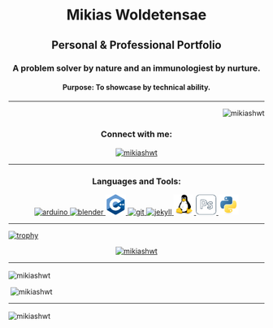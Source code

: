 <h1 align="center">Mikias Woldetensae</h1>
<h2 align="center">Personal & Professional Portfolio</h2>
<h3 align="center">A problem solver by nature and an immunologiest by nurture.</h3>
<h4 align="center">Purpose: To showcase by technical ability.</h4>

<hr />

<p align="right"> <img src="https://komarev.com/ghpvc/?username=mikiashwt&label=Profile%20views&color=0e75b6&style=flat"
        alt="mikiashwt" /> </p>

<h3 align="center">Connect with me:</h3>
<p align="center">
    <a href="https://linkedin.com/in/mikiashwt" target="blank"><img align="center"
            src="https://raw.githubusercontent.com/rahuldkjain/github-profile-readme-generator/master/src/images/icons/Social/linked-in-alt.svg"
            alt="mikiashwt" height="30" width="40" /></a>
</p>

<hr />

<h3 align="center">Languages and Tools:</h3>
<p align="center">
    <a href="https://www.arduino.cc/" target="_blank" rel="noreferrer"> <img
            src="https://cdn.worldvectorlogo.com/logos/arduino-1.svg" alt="arduino" width="40" height="40" /> </a>
    <a href="https://www.blender.org/" target="_blank" rel="noreferrer"> <img
            src="https://download.blender.org/branding/community/blender_community_badge_white.svg" alt="blender"
            width="40" height="40" /> </a>
    <a href="https://www.w3schools.com/cpp/" target="_blank" rel="noreferrer"> <img
            src="https://raw.githubusercontent.com/devicons/devicon/master/icons/cplusplus/cplusplus-original.svg"
            alt="cplusplus" width="40" height="40" /> </a>
    <a href="https://git-scm.com/" target="_blank" rel="noreferrer"> <img
            src="https://www.vectorlogo.zone/logos/git-scm/git-scm-icon.svg" alt="git" width="40" height="40" /> </a>
    <a href="https://jekyllrb.com/" target="_blank" rel="noreferrer"> <img
            src="https://www.vectorlogo.zone/logos/jekyllrb/jekyllrb-icon.svg" alt="jekyll" width="40" height="40" />
    </a>
    <a href="https://www.linux.org/" target="_blank" rel="noreferrer"> <img
            src="https://raw.githubusercontent.com/devicons/devicon/master/icons/linux/linux-original.svg" alt="linux"
            width="40" height="40" /> </a>
    <a href="https://www.photoshop.com/en" target="_blank" rel="noreferrer"> <img
            src="https://raw.githubusercontent.com/devicons/devicon/master/icons/photoshop/photoshop-line.svg"
            alt="photoshop" width="40" height="40" /> </a>
    <a href="https://www.python.org" target="_blank" rel="noreferrer"> <img
            src="https://raw.githubusercontent.com/devicons/devicon/master/icons/python/python-original.svg"
            alt="python" width="40" height="40" /> </a>
</p>

<hr />

[![trophy](https://github-profile-trophy.vercel.app/?mikiashwt&theme=onedark)](https://github.com/ryo-ma/github-profile-trophy)

<p align="center"> <a href="https://github.com/ryo-ma/github-profile-trophy"><img
            src="https://github-profile-trophy.vercel.app/?username=mikiashwt" alt="mikiashwt" /></a> </p>

<hr />            

<p><img align="center"
        src="https://github-readme-stats.vercel.app/api/top-langs?username=mikiashwt&show_icons=true&locale=en&layout=compact"
        alt="mikiashwt" /></p>

<p>&nbsp;<img align="center"
        src="https://github-readme-stats.vercel.app/api?username=mikiashwt&show_icons=true&locale=en" alt="mikiashwt" />
</p>

<hr />

<p><img align="center" src="https://github-readme-streak-stats.herokuapp.com/?user=mikiashwt&" alt="mikiashwt" /></p>